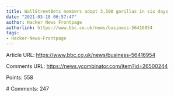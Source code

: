 ```yaml
---
title: WallStreetBets members adopt 3,500 gorillas in six days
date: "2021-03-18 06:57:47"
author: Hacker News Frontpage
authorlink: https://www.bbc.co.uk/news/business-56416954
tags:
- Hacker-News-Frontpage
---
```


<p>Article URL: <a href="https://www.bbc.co.uk/news/business-56416954">https://www.bbc.co.uk/news/business-56416954</a></p>
<p>Comments URL: <a href="https://news.ycombinator.com/item?id=26500244">https://news.ycombinator.com/item?id=26500244</a></p>
<p>Points: 558</p>
<p># Comments: 247</p>

